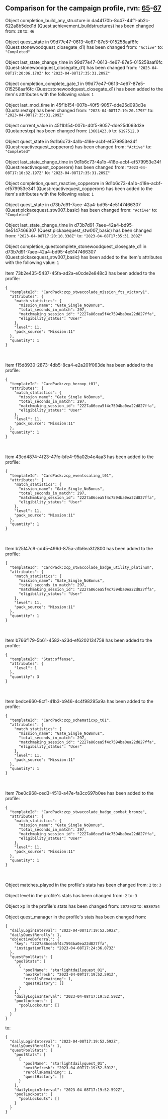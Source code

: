 ## Comparison for the campaign profile, rvn: [65](https://github.com/PRO100KatYT/FortniteProfileRevisions/tree/main/profiles/campaign/65%20campaign.json)-[67](https://github.com/PRO100KatYT/FortniteProfileRevisions/tree/main/profiles/campaign/67%20campaign.json)

Object completion_build_any_structure in da44170b-8c47-44f1-ab2c-622a8b5dcd1d (Quest:achievement_buildstructures) has been changed from: `28` to: `46`
<br><br>
Object quest_state in 99d77e47-0613-4e67-87e5-015258aaf6fc (Quest:stonewoodquest_closegate_d1) has been changed from: `"Active"` to: `"Completed"`
<br><br>
Object last_state_change_time in 99d77e47-0613-4e67-87e5-015258aaf6fc (Quest:stonewoodquest_closegate_d1) has been changed from: `"2023-04-08T17:20:06.170Z"` to: `"2023-04-08T17:35:31.209Z"`
<br><br>
Object completion_complete_gate_1 in 99d77e47-0613-4e67-87e5-015258aaf6fc (Quest:stonewoodquest_closegate_d1) has been added to the item's attributes with the following value: `1`
<br><br>
Object last_mod_time in 45f1b154-007b-40f5-9057-dde25d093d3e (Quota:restxp) has been changed from: `"2023-04-08T17:19:20.179Z"` to: `"2023-04-08T17:35:31.209Z"`
<br><br>
Object current_value in 45f1b154-007b-40f5-9057-dde25d093d3e (Quota:restxp) has been changed from: `13601423.0` to: `6197512.0`
<br><br>
Object quest_state in 9d1b6c73-4a1b-418e-acbf-ef579953e34f (Quest:reactivequest_copperore) has been changed from: `"Active"` to: `"Completed"`
<br><br>
Object last_state_change_time in 9d1b6c73-4a1b-418e-acbf-ef579953e34f (Quest:reactivequest_copperore) has been changed from: `"2023-04-08T17:10:32.197Z"` to: `"2023-04-08T17:35:31.209Z"`
<br><br>
Object completion_quest_reactive_copperore in 9d1b6c73-4a1b-418e-acbf-ef579953e34f (Quest:reactivequest_copperore) has been added to the item's attributes with the following value: `1`
<br><br>
Object quest_state in d73b7d91-7aee-42a4-bd95-4e5147466307 (Quest:pickaxequest_stw007_basic) has been changed from: `"Active"` to: `"Completed"`
<br><br>
Object last_state_change_time in d73b7d91-7aee-42a4-bd95-4e5147466307 (Quest:pickaxequest_stw007_basic) has been changed from: `"2023-04-08T17:20:10.338Z"` to: `"2023-04-08T17:35:31.209Z"`
<br><br>
Object completion_questcomplete_stonewoodquest_closegate_d1 in d73b7d91-7aee-42a4-bd95-4e5147466307 (Quest:pickaxequest_stw007_basic) has been added to the item's attributes with the following value: `1`
<br><br>
Item 73b2e435-5437-45fa-ad2a-e0cde2e848c3 has been added to the profile:

```
{
  "templateId": "CardPack:zcp_stwaccolade_mission_fts_victory1",
  "attributes": {
    "match_statistics": {
      "mission_name": "Gate_Single_NoBonus",
      "total_seconds_in_match": 297,
      "matchmaking_session_id": "2227a86cea5f4c7594ba0ea22d827ffa",
      "eligibility_status": "User"
    },
    "level": 11,
    "pack_source": "Mission:11"
  },
  "quantity": 1
}
```

<br><br>
Item f15d8930-2873-4db5-8ca4-e2a201f063de has been added to the profile:

```
{
  "templateId": "CardPack:zcp_heroxp_t01",
  "attributes": {
    "match_statistics": {
      "mission_name": "Gate_Single_NoBonus",
      "total_seconds_in_match": 297,
      "matchmaking_session_id": "2227a86cea5f4c7594ba0ea22d827ffa",
      "eligibility_status": "User"
    },
    "level": 11,
    "pack_source": "Mission:11"
  },
  "quantity": 1
}
```

<br><br>
Item 43cd4874-4f23-47fe-bfe4-95a02b4e4aa3 has been added to the profile:

```
{
  "templateId": "CardPack:zcp_eventscaling_t01",
  "attributes": {
    "match_statistics": {
      "mission_name": "Gate_Single_NoBonus",
      "total_seconds_in_match": 297,
      "matchmaking_session_id": "2227a86cea5f4c7594ba0ea22d827ffa",
      "eligibility_status": "User"
    },
    "level": 11,
    "pack_source": "Mission:11"
  },
  "quantity": 1
}
```

<br><br>
Item b25f47c9-cd45-496d-875a-a1b6ea3f2800 has been added to the profile:

```
{
  "templateId": "CardPack:zcp_stwaccolade_badge_utility_platinum",
  "attributes": {
    "match_statistics": {
      "mission_name": "Gate_Single_NoBonus",
      "total_seconds_in_match": 297,
      "matchmaking_session_id": "2227a86cea5f4c7594ba0ea22d827ffa",
      "eligibility_status": "User"
    },
    "level": 11,
    "pack_source": "Mission:11"
  },
  "quantity": 1
}
```

<br><br>
Item b766f179-5b61-4582-a23d-ef6202134758 has been added to the profile:

```
{
  "templateId": "Stat:offense",
  "attributes": {
    "level": 1
  },
  "quantity": 3
}
```

<br><br>
Item bedce660-8cf1-41b3-b946-4c4f98295a9a has been added to the profile:

```
{
  "templateId": "CardPack:zcp_schematicxp_t01",
  "attributes": {
    "match_statistics": {
      "mission_name": "Gate_Single_NoBonus",
      "total_seconds_in_match": 297,
      "matchmaking_session_id": "2227a86cea5f4c7594ba0ea22d827ffa",
      "eligibility_status": "User"
    },
    "level": 11,
    "pack_source": "Mission:11"
  },
  "quantity": 1
}
```

<br><br>
Item 7be0c968-ced3-4510-a47e-fa3cc697b0ee has been added to the profile:

```
{
  "templateId": "CardPack:zcp_stwaccolade_badge_combat_bronze",
  "attributes": {
    "match_statistics": {
      "mission_name": "Gate_Single_NoBonus",
      "total_seconds_in_match": 297,
      "matchmaking_session_id": "2227a86cea5f4c7594ba0ea22d827ffa",
      "eligibility_status": "User"
    },
    "level": 11,
    "pack_source": "Mission:11"
  },
  "quantity": 1
}
```

<br><br>
Object matches_played in the profile's stats has been changed from: `2` to: `3`
<br><br>
Object level in the profile's stats has been changed from: `2` to: `3`
<br><br>
Object xp in the profile's stats has been changed from: `2072932` to: `6880754`
<br><br>
Object quest_manager in the profile's stats has been changed from:

```
{
  "dailyLoginInterval": "2023-04-08T17:19:52.592Z",
  "dailyQuestRerolls": 1,
  "objectiveDeferral": {
    "key": "2227a86cea5f4c7594ba0ea22d827ffa",
    "instigationTime": "2023-04-08T17:24:36.073Z"
  },
  "questPoolStats": {
    "poolStats": [
      {
        "poolName": "starlightdailyquest_01",
        "nextRefresh": "2023-04-09T17:19:52.591Z",
        "rerollsRemaining": 1,
        "questHistory": []
      }
    ],
    "dailyLoginInterval": "2023-04-08T17:19:52.592Z",
    "poolLockouts": {
      "poolLockouts": []
    }
  }
}
```

to:

```
{
  "dailyLoginInterval": "2023-04-08T17:19:52.592Z",
  "dailyQuestRerolls": 1,
  "questPoolStats": {
    "poolStats": [
      {
        "poolName": "starlightdailyquest_01",
        "nextRefresh": "2023-04-09T17:19:52.591Z",
        "rerollsRemaining": 1,
        "questHistory": []
      }
    ],
    "dailyLoginInterval": "2023-04-08T17:19:52.592Z",
    "poolLockouts": {
      "poolLockouts": []
    }
  }
}
```

<br><br>
